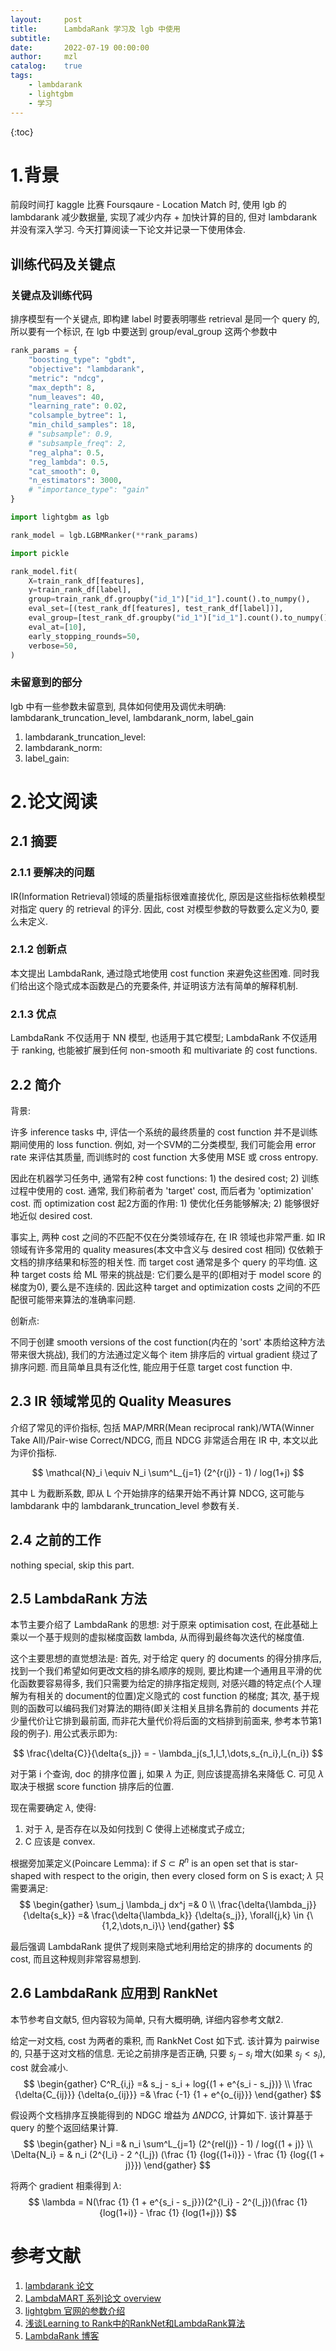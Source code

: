 ```yaml
---
layout:     post
title:      LambdaRank 学习及 lgb 中使用
subtitle:
date:       2022-07-19 00:00:00
author:     mzl
catalog:    true
tags:
    - lambdarank
    - lightgbm
    - 学习
---
```


{:toc}

# 1.背景

前段时间打 kaggle 比赛 Foursqaure - Location Match 时, 使用 lgb 的 lambdarank 减少数据量, 实现了减少内存 + 加快计算的目的, 但对 lambdarank 并没有深入学习. 今天打算阅读一下论文并记录一下使用体会.

## 训练代码及关键点

### 关键点及训练代码

排序模型有一个关键点, 即构建 label 时要表明哪些 retrieval 是同一个 query 的, 所以要有一个标识, 在 lgb 中要送到 group/eval_group 这两个参数中

```python
rank_params = {
    "boosting_type": "gbdt",
    "objective": "lambdarank",
    "metric": "ndcg",
    "max_depth": 8,
    "num_leaves": 40,
    "learning_rate": 0.02,
    "colsample_bytree": 1,
    "min_child_samples": 18,
    # "subsample": 0.9,
    # "subsample_freq": 2,
    "reg_alpha": 0.5,
    "reg_lambda": 0.5,
    "cat_smooth": 0,
    "n_estimators": 3000,
    # "importance_type": "gain"
}

import lightgbm as lgb

rank_model = lgb.LGBMRanker(**rank_params)

import pickle

rank_model.fit(
    X=train_rank_df[features],
    y=train_rank_df[label],
    group=train_rank_df.groupby("id_1")["id_1"].count().to_numpy(),
    eval_set=[(test_rank_df[features], test_rank_df[label])],
    eval_group=[test_rank_df.groupby("id_1")["id_1"].count().to_numpy()],
    eval_at=[10],
    early_stopping_rounds=50,
    verbose=50,
)
```

### 未留意到的部分

lgb 中有一些参数未留意到, 具体如何使用及调优未明确: lambdarank_truncation_level, lambdarank_norm, label_gain

1. lambdarank_truncation_level:
2. lambdarank_norm:
3. label_gain:

# 2.论文阅读

## 2.1 摘要

### 2.1.1 要解决的问题

IR(Information Retrieval)领域的质量指标很难直接优化, 原因是这些指标依赖模型对指定 query 的 retrieval 的评分. 因此, cost 对模型参数的导数要么定义为0, 要么未定义.

### 2.1.2 创新点

本文提出 LambdaRank, 通过隐式地使用 cost function 来避免这些困难. 同时我们给出这个隐式成本函数是凸的充要条件, 并证明该方法有简单的解释机制.

### 2.1.3 优点

LambdaRank 不仅适用于 NN 模型, 也适用于其它模型; LambdaRank 不仅适用于 ranking, 也能被扩展到任何 non-smooth 和 multivariate 的 cost functions.

## 2.2 简介

背景:

许多 inference tasks 中, 评估一个系统的最终质量的 cost function 并不是训练期间使用的 loss function. 例如, 对一个SVM的二分类模型, 我们可能会用 error rate 来评估其质量, 而训练时的 cost function 大多使用 MSE 或 cross entropy.

因此在机器学习任务中, 通常有2种 cost functions: 1) the desired cost; 2) 训练过程中使用的 cost. 通常, 我们称前者为 'target' cost, 而后者为 'optimization' cost. 而 optimization cost 起2方面的作用: 1) 使优化任务能够解决; 2) 能够很好地近似 desired cost.

事实上, 两种 cost 之间的不匹配不仅在分类领域存在, 在 IR 领域也非常严重. 如 IR 领域有许多常用的 quality measures(本文中含义与 desired cost 相同) 仅依赖于文档的排序结果和标签的相关性. 而 target cost 通常是多个 query 的平均值. 这种 target costs 给 ML 带来的挑战是: 它们要么是平的(即相对于 model score 的梯度为0), 要么是不连续的. 因此这种 target and optimization costs 之间的不匹配很可能带来算法的准确率问题.

创新点:

不同于创建 smooth versions of the cost function(内在的 'sort' 本质给这种方法带来很大挑战), 我们的方法通过定义每个 item 排序后的 virtual gradient 绕过了排序问题. 而且简单且具有泛化性, 能应用于任意 target cost function 中.

## 2.3 IR 领域常见的 Quality Measures

介绍了常见的评价指标, 包括 MAP/MRR(Mean reciprocal rank)/WTA(Winner Take All)/Pair-wise Correct/NDCG, 而且 NDCG 非常适合用在 IR 中, 本文以此为评价指标.

$$
    \mathcal{N}_i \equiv N_i \sum^L_{j=1} (2^{r(j)} - 1) / log(1+j)
$$

其中 L 为截断系数, 即从 L 个开始排序的结果开始不再计算 NDCG, 这可能与 lambdarank 中的 lambdarank_truncation_level 参数有关.

## 2.4 之前的工作

nothing special, skip this part.

## 2.5 LambdaRank 方法

本节主要介绍了 LambdaRank 的思想: 对于原来 optimisation cost, 在此基础上乘以一个基于规则的虚拟梯度函数 lambda, 从而得到最终每次迭代的梯度值.

这个主要思想的直觉想法是: 首先, 对于给定 query 的 documents 的得分排序后, 找到一个我们希望如何更改文档的排名顺序的规则, 要比构建一个通用且平滑的优化函数要容易得多, 我们只需要为给定的排序指定规则, 对感兴趣的特定点(个人理解为有相关的 document的位置)定义隐式的 cost function 的梯度; 其次, 基于规则的函数可以编码我们对算法的期待(即关注相关且排名靠前的 documents 并花少量代价让它排到最前面, 而非花大量代价将后面的文档排到前面来, 参考本节第1段的例子). 用公式表示即为:

$$
\frac{\delta{C}}{\delta{s_j}} = - \lambda_j(s_1,l_1,\dots,s_{n_i},l_{n_i})
$$

对于第 i 个查询, doc 的排序位置 j, 如果 $\lambda$ 为正, 则应该提高排名来降低 C. 可见 $\lambda$ 取决于根据 score function 排序后的位置.

现在需要确定 $\lambda$, 使得:
1. 对于 $\lambda$, 是否存在以及如何找到 C 使得上述梯度式子成立;
2. C 应该是 convex.

根据旁加莱定义(Poincare Lemma): if $S \subset R^n$ is an open set that is star-shaped with respect to the origin, then every closed form on S is exact; $\lambda$ 只需要满足:
$$
    \begin{gather}
        \sum_j \lambda_j dx^j =& 0 \\
        \frac{\delta{\lambda_j}} {\delta{s_k}} =& \frac{\delta{\lambda_k}} {\delta{s_j}}, \forall{j,k} \in {\{1,2,\dots,n_i}\}
    \end{gather}
$$

最后强调 LambdaRank 提供了规则来隐式地利用给定的排序的 documents 的 cost, 而且这种规则非常容易想到.

## 2.6 LambdaRank 应用到 RankNet

本节参考自文献5, 但内容较为简单, 只有大概明确, 详细内容参考文献2.

给定一对文档, cost 为两者的乘积, 而 RankNet Cost 如下式. 该计算为 pairwise 的, 只基于这对文档的信息. 无论之前排序是否正确, 只要 $s_j - s_i$ 增大(如果 $s_j < s_i$), cost 就会减小.
$$
    \begin{gather}
        C^R_{i,j} =& s_j - s_i + log{(1 + e^{s_i - s_j})} \\
        \frac {\delta{C_{ij}}} {\delta{o_{ij}}} =& \frac {-1} {1 + e^{o_{ij}}}
    \end{gather}
$$

假设两个文档排序互换能得到的 NDGC 增益为 $\Delta{NDCG}$, 计算如下. 该计算基于 query 的整个返回结果计算.
$$
    \begin{gather}
        N_i =& n_i \sum^L_{j=1} (2^{rel(j)} - 1) / log{(1 + j)} \\
        \Delta{N_i} = & n_i (2^{l_i} - 2 ^{l_j}) (\frac {1} {log{(1+i)}} - \frac {1} {log{(1 + j)}})
    \end{gather}
$$

将两个 gradient 相乘得到 $\lambda$:
$$
\lambda = N(\frac {1} {1 + e^{s_i - s_j}})(2^{l_i} - 2^{l_j})(\frac {1} {log(1+i)} - \frac {1} {log(1+j)})
$$

# 参考文献

1. [lambdarank 论文](https://www.microsoft.com/en-us/research/wp-content/uploads/2016/02/lambdarank.pdf)
2. [LambdaMART 系列论文 overview](https://citeseerx.ist.psu.edu/viewdoc/download?doi=10.1.1.180.634&rep=rep1&type=pdf)
3. [lightgbm 官网的参数介绍](https://lightgbm.readthedocs.io/en/v3.3.2/Parameters.html)
4. [浅谈Learning to Rank中的RankNet和LambdaRank算法](https://zhuanlan.zhihu.com/p/68682607)
5. [LambdaRank 博客](http://iccm.cc/learning_to_rank_with_nonsmooth_cost_functions/)